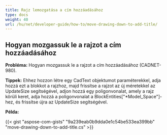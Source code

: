 ```yaml
---
title: Rajz lemozgatása a cím hozzáadásához
type: docs
weight: 40
url: /hu/net/developer-guide/how-to/move-drawing-down-to-add-title/
---
```


## **Hogyan mozgassuk le a rajzot a cím hozzáadásához**

**Probléma:** Hogyan mozgassuk le a rajzot a cím hozzáadásához (CADNET-980).

**Tippek:** Ehhez hozzon létre egy CadText objektumot paraméterekkel, adja hozzá ezt a blokkot a rajzhoz, majd frissítse a rajzot az új méretekkel az UpdateSize segítségével, adjon hozzá egy poligonvonalat, amely a rajz körüli keret, adja hozzá a poligonvonalat a BlockEntities["*Model_Space"]-hez, és frissítse újra az UpdateSize segítségével.

**Példa:**

{{< gist "aspose-com-gists" "9a239eab0b9dda0e1c54be533ea399bb" "move-drawing-down-to-add-title.cs" >}}
